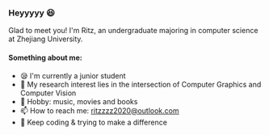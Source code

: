 ### Heyyyyy 😆
Glad to meet you! I'm Ritz, an undergraduate majoring in computer science at Zhejiang University.  

#### Something about me:  
- 😪 I'm currently a junior student
- 📖 My research interest lies in the intersection of Computer Graphics and Computer Vision
- 🎵 Hobby: music, movies and books
- 📫 How to reach me: ritzzzz2020@outlook.com
- 🍰 Keep coding & trying to make a difference

<!--
**RitzzzZ2021/RitzzzZ2021** is a ✨ _special_ ✨ repository because its `README.md` (this file) appears on your GitHub profile.

Here are some ideas to get you started:

- 🔭 I’m currently working on ...
- 🌱 I’m currently learning ...
- 👯 I’m looking to collaborate on ...
- 🤔 I’m looking for help with ...
- 💬 Ask me about ...
- 📫 How to reach me: ...
- 😄 Pronouns: ...
- ⚡ Fun fact: ...
-->
